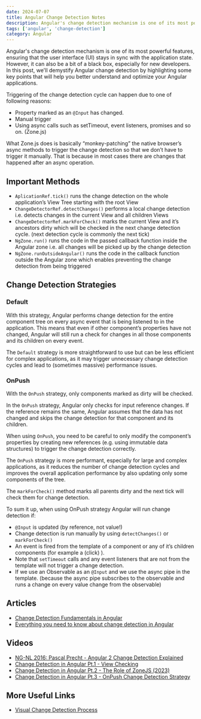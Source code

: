 ```yaml
---
date: 2024-07-07
title: Angular Change Detection Notes
description: Angular's change detection mechanism is one of its most powerful features, ensuring that the user interface (UI) stays in sync with the application state. However, it can also be a bit of a black box, especially for new developers. In this post, we'll demystify Angular change detection by highlighting some key points that will help you better understand and optimize your Angular applications.
tags: ['angular', 'change-detection']
category: Angular
---
```


Angular's change detection mechanism is one of its most powerful features, ensuring that the user interface (UI) stays in sync with the application state. However, it can also be a bit of a black box, especially for new developers. In this post, we'll demystify Angular change detection by highlighting some key points that will help you better understand and optimize your Angular applications.

Triggering of the change detection cycle can happen due to one of following reasons:

- Property marked as an `@Input` has changed.
- Manual trigger
- Using async calls such as setTimeout, event listeners, promises and so on. (Zone.js)

What Zone.js does is basically “monkey-patching” the native browser’s async methods to trigger the change detection so that we don’t have to trigger it manually. That is because in most cases there are changes that happened after an async operation.

## Important Methods

- `AplicationRef.tick()` runs the change detection on the whole application’s View Tree starting with the root View
- `ChangeDetectorRef.detectChanges()` performs a local change detection i.e. detects changes in the current View and all children Views
- `ChangeDetectorRef.markForCheck()` marks the current View and it’s ancestors dirty which will be checked in the next change detection cycle. (next detection cycle is commonly the next tick)
- `NgZone.run()` runs the code in the passed callback function inside the Angular zone i.e. all changes will be picked up by the change detection
- `NgZone.runOutsideAngular()` runs the code in the callback function outside the Angular zone which enables preventing the change detection from being triggered

## Change Detection Strategies

### Default

With this strategy, Angular performs change detection for the entire component tree on every async event that is being listened to in the application. This means that even if other component’s properties have not changed, Angular will still run a check for changes in all those components and its children on every event.

The `Default` strategy is more straightforward to use but can be less efficient for complex applications, as it may trigger unnecessary change detection cycles and lead to (sometimes massive) performance issues.

### OnPush

With the `OnPush` strategy, only components marked as dirty will be checked.

In the `OnPush` strategy, Angular only checks for input reference changes. If the reference remains the same, Angular assumes that the data has not changed and skips the change detection for that component and its children.

When using `OnPush`, you need to be careful to only modify the component’s properties by creating new references (e.g. using immutable data structures) to trigger the change detection correctly.

The `OnPush` strategy is more performant, especially for large and complex applications, as it reduces the number of change detection cycles and improves the overall application performance by also updating only some components of the tree.

The `markForCheck()` method marks all parents dirty and the next tick will check them for change detection.

To sum it up, when using OnPush strategy Angular will run change detection if:

- `@Input` is updated (by reference, not value!)
- Change detection is run manually by using `detectChanges()` or `markForCheck()`
- An event is fired from the template of a component or any of it’s children components (for example a (click) ).
- Note that `setTimeout` calls and any event listeners that are not from the template will not trigger a change detection.
- If we use an Observable as an `@Input` and we use the async pipe in the template. (because the async pipe subscribes to the observable and runs a change on every value change from the observable)

## Articles

- [Change Detection Fundamentals in Angular](https://medium.com/@antoniopk/angular-change-detection-explained-169aea595423)
- [Everything you need to know about change detection in Angular](https://angularindepth.com/posts/1053/everything-you-need-to-know-about-change-detection-in-angular)

## Videos

- [NG-NL 2016: Pascal Precht - Angular 2 Change Detection Explained](https://www.youtube.com/watch?v=CUxD91DWkGM&ab_channel=NG-NL)
- [Change Detection in Angular Pt.1 - View Checking](https://www.youtube.com/watch?v=hZOauXaO8Z8&ab_channel=DecodedFrontend)
- [Change Detection in Angular Pt.2 - The Role of ZoneJS (2023)](https://www.youtube.com/watch?v=Ys7xdebd66Y&ab_channel=DecodedFrontend)
- [Change Detection in Angular Pt.3 - OnPush Change Detection Strategy](https://www.youtube.com/watch?v=WAu7omIoerM&ab_channel=DecodedFrontend)

## More Useful Links

- [Visual Change Detection Process](https://jeanmeche.github.io/angular-change-detection/)
